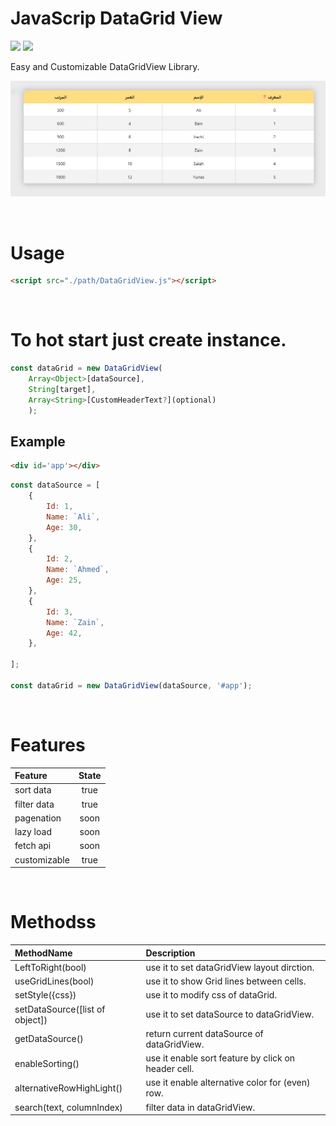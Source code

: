 # JavaScrip DataGrid View
![](https://img.shields.io/badge/version-0.1-yellow)
![](https://img.shields.io/badge/Beta-on-red)

Easy and Customizable DataGridView Library.

![](doc/preview.png)

<br>

# Usage

```html
<script src="./path/DataGridView.js"></script>
```

<br>

# To hot start just create instance.

```JavaScript
const dataGrid = new DataGridView(
    Array<Object>[dataSource],
    String[target],
    Array<String>[CustomHeaderText?](optional)
    );
```

## Example

```html
<div id='app'></div>
```


```JavaScript
const dataSource = [
    {
        Id: 1,
        Name: `Ali`,
        Age: 30,
    },
    {
        Id: 2,
        Name: `Ahmed`,
        Age: 25,
    },
    {
        Id: 3,
        Name: `Zain`,
        Age: 42,
    },

];

const dataGrid = new DataGridView(dataSource, '#app');
```

<br>

# Features
|Feature     |State       |
|:----------|:----------:|
|sort data   |true        |
|filter data |true        |
|pagenation  |soon        |
|lazy load   |soon        |
|fetch api   |soon        |
|customizable|true        |


<br>

# Methodss

| MethodName | Description |
|:----------|:-----------|
|LeftToRight(bool)|use it to set dataGridView layout dirction.|
|useGridLines(bool)|use it to show Grid lines between cells.|
|setStyle({css})|use it to modify css of dataGrid.|
|setDataSource([list of object])|use it to set dataSource to dataGridView.|
|getDataSource()|return current dataSource of dataGridView.|
|enableSorting()|use it enable sort feature by click on header cell.|
|alternativeRowHighLight()|use it enable alternative color for (even) row.|
|search(text, columnIndex)|filter data in dataGridView.|